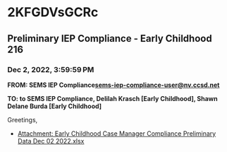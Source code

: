# 2KFGDVsGCRc
## Preliminary IEP Compliance - Early Childhood 216
### Dec 2, 2022, 3:59:59 PM
**FROM: SEMS IEP Compliance<sems-iep-compliance-user@nv.ccsd.net>**

**TO: to SEMS IEP Compliance, Delilah Krasch [Early Childhood], Shawn Delane Burda [Early Childhood]**


Greetings, 

 





* [Attachment: Early Childhood Case Manager Compliance Preliminary Data Dec 02 2022.xlsx](2KFGDVsGCRc-attachment-1.xlsx)
